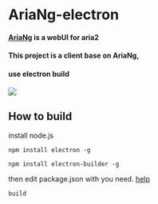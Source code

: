 # AriaNg-electron

#### [AriaNg](https://github.com/mayswind/AriaNg) is a webUI for aria2

#### This project is a client base on AriaNg,
#### use electron build

![](http://i2.bvimg.com/524586/8c9da92ea4e8bbe3s.png)



## How to build

install node.js 

`npm install electron -g`

`npm install electron-builder -g`

then edit package.json with you need.
[help](https://www.electron.build/)

`build`
